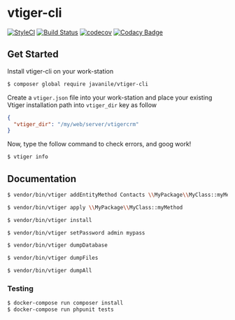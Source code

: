 # vtiger-cli

[![StyleCI](https://github.styleci.io/repos/137904364/shield?branch=master)](https://github.styleci.io/repos/137904364)
[![Build Status](https://travis-ci.org/javanile/vtiger-cli.svg?branch=master)](https://travis-ci.org/javanile/vtiger-cli)
[![codecov](https://codecov.io/gh/javanile/vtiger-cli/branch/master/graph/badge.svg)](https://codecov.io/gh/javanile/vtiger-cli)
[![Codacy Badge](https://api.codacy.com/project/badge/Grade/9bf441fc44d94bafbbe5f509251acb68)](https://www.codacy.com/app/francescobianco/vtiger-cli?utm_source=github.com&amp;utm_medium=referral&amp;utm_content=javanile/vtiger-cli&amp;utm_campaign=Badge_Grade)

## Get Started

Install vtiger-cli on your work-station
```bash
$ composer global require javanile/vtiger-cli
```

Create a `vtiger.json` file into your work-station and place your existing Vtiger installation path into `vtiger_dir` key as follow  
```json
{
  "vtiger_dir": "/my/web/server/vtigercrm"
}
```

Now, type the follow command to check errors, and goog work!
```bash
$ vtiger info
```

## Documentation

```bash
$ vendor/bin/vtiger addEntityMethod Contacts \\MyPackage\\MyClass::myMethod
```

```bash
$ vendor/bin/vtiger apply \\MyPackage\\MyClass::myMethod
```

```bash
$ vendor/bin/vtiger install
```

```bash
$ vendor/bin/vtiger setPassword admin mypass
```

```bash
$ vendor/bin/vtiger dumpDatabase
```

```bash
$ vendor/bin/vtiger dumpFiles
```

```bash
$ vendor/bin/vtiger dumpAll
```

### Testing

```bash
$ docker-compose run composer install
$ docker-compose run phpunit tests
```
